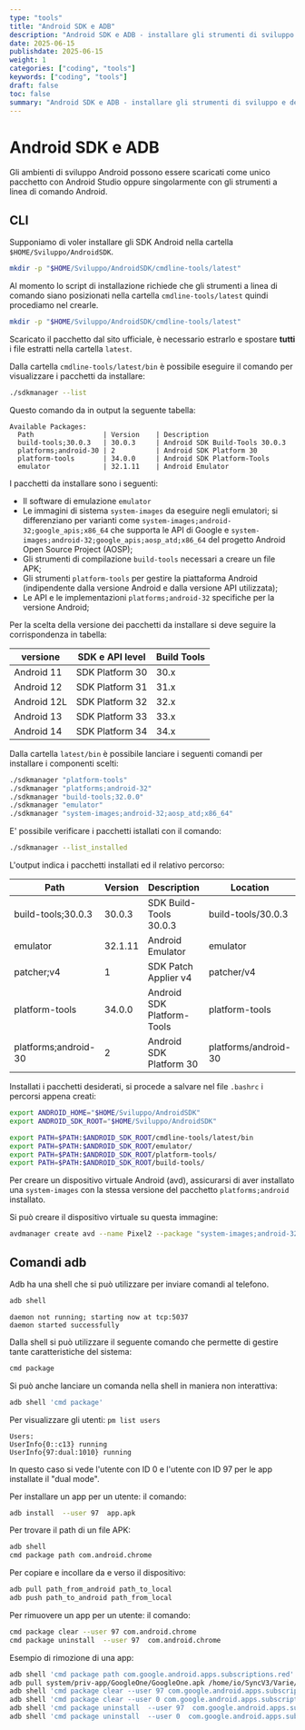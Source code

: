 ```yaml
---
type: "tools"
title: "Android SDK e ADB"
description: "Android SDK e ADB - installare gli strumenti di sviluppo e debug di Android"
date: 2025-06-15
publishdate: 2025-06-15
weight: 1
categories: ["coding", "tools"]
keywords: ["coding", "tools"]
draft: false
toc: false
summary: "Android SDK e ADB - installare gli strumenti di sviluppo e debug di Android"
---
```


# Android SDK e ADB

Gli ambienti di sviluppo Android possono essere scaricati come unico pacchetto con Android Studio oppure singolarmente con gli strumenti a linea di comando Android.

## CLI

Supponiamo di voler installare gli SDK Android nella cartella ``$HOME/Sviluppo/AndroidSDK``.

```bash
mkdir -p "$HOME/Sviluppo/AndroidSDK/cmdline-tools/latest"
```

Al momento lo script di installazione richiede che gli strumenti a linea di comando siano posizionati nella cartella ``cmdline-tools/latest`` quindi procediamo nel crearle.

```bash
mkdir -p "$HOME/Sviluppo/AndroidSDK/cmdline-tools/latest"
```

Scaricato il pacchetto dal sito ufficiale, è necessario estrarlo e spostare **tutti** i file estratti nella cartella ``latest``.

Dalla cartella ``cmdline-tools/latest/bin`` è possibile eseguire il comando per visualizzare i pacchetti da installare:

```bash
./sdkmanager --list
```

Questo comando da in output la seguente tabella:

```plaintext
Available Packages:
  Path                 | Version    | Description
  build-tools;30.0.3   | 30.0.3     | Android SDK Build-Tools 30.0.3
  platforms;android-30 | 2          | Android SDK Platform 30
  platform-tools       | 34.0.0     | Android SDK Platform-Tools
  emulator             | 32.1.11    | Android Emulator
```

I pacchetti da installare sono i seguenti:

- Il software di emulazione ``emulator``
- Le immagini di sistema ``system-images`` da eseguire negli emulatori; si differenziano per varianti come ``system-images;android-32;google_apis;x86_64`` che supporta le API di Google e ``system-images;android-32;google_apis;aosp_atd;x86_64`` del progetto Android Open Source Project (AOSP);
- Gli strumenti di compilazione ``build-tools`` necessari a creare un file APK;
- Gli strumenti ``platform-tools`` per gestire la piattaforma Android (indipendente dalla versione Android e dalla versione API utilizzata);
- Le API e le implementazioni ``platforms;android-32`` specifiche per la versione Android;

Per la scelta della versione dei pacchetti da installare si deve seguire la corrispondenza in tabella:

versione    | SDK e API level | Build Tools
----------- | --------------- |------------
Android 11  | SDK Platform 30 | 30.x
Android 12  | SDK Platform 31 | 31.x
Android 12L | SDK Platform 32 | 32.x
Android 13  | SDK Platform 33 | 33.x
Android 14  | SDK Platform 34 | 34.x

Dalla cartella ``latest/bin`` è possibile lanciare i seguenti comandi per installare i componenti scelti:

```bash
./sdkmanager "platform-tools"
./sdkmanager "platforms;android-32"
./sdkmanager "build-tools;32.0.0"
./sdkmanager "emulator"
./sdkmanager "system-images;android-32;aosp_atd;x86_64"
```

E' possibile verificare i pacchetti istallati con il comando:

```bash
./sdkmanager --list_installed
```

L'output indica i pacchetti installati ed il relativo percorso:

Path                 | Version | Description                | Location
------------------   | ------- | -------------------------- | --------------------
build-tools;30.0.3   | 30.0.3  | SDK Build-Tools 30.0.3     | build-tools/30.0.3
emulator             | 32.1.11 | Android Emulator           | emulator
patcher;v4           | 1       | SDK Patch Applier v4       | patcher/v4
platform-tools       | 34.0.0  | Android SDK Platform-Tools | platform-tools
platforms;android-30 | 2       | Android SDK Platform 30    | platforms/android-30

Installati i pacchetti desiderati, si procede a salvare nel file ``.bashrc`` i percorsi appena creati:

```bash
export ANDROID_HOME="$HOME/Sviluppo/AndroidSDK"
export ANDROID_SDK_ROOT="$HOME/Sviluppo/AndroidSDK"

export PATH=$PATH:$ANDROID_SDK_ROOT/cmdline-tools/latest/bin
export PATH=$PATH:$ANDROID_SDK_ROOT/emulator/
export PATH=$PATH:$ANDROID_SDK_ROOT/platform-tools/
export PATH=$PATH:$ANDROID_SDK_ROOT/build-tools/
```

Per creare un dispositivo virtuale Android (avd), assicurarsi di aver installato una ``system-images`` con la stessa versione del pacchetto ``platforms;android`` installato.

Si può creare il dispositivo virtuale su questa immagine:

```bash
avdmanager create avd --name Pixel2 --package "system-images;android-32;google_apis;x86" --path "$HOME/Sviluppo/AndroidSDK/avd/"
```

## Comandi adb

Adb ha una shell che si può utilizzare per inviare comandi al telefono.

```bash
adb shell
```

```plaintext
daemon not running; starting now at tcp:5037
daemon started successfully
```

Dalla shell si può utilizzare il seguente comando che permette di gestire tante caratteristiche del sistema:

```bash
cmd package
```

Si può anche lanciare un comanda nella shell in maniera non interattiva:

```bash
adb shell 'cmd package'
```

Per visualizzare gli utenti: ``pm list users``

```plaintext
Users:
UserInfo{0::c13} running
UserInfo{97:dual:1010} running
```

In questo caso si vede l'utente con ID 0 e l'utente con ID 97 per le app installate il "dual mode".

Per installare un app per un utente: il comando:

```bash
adb install  --user 97  app.apk
```

Per trovare il path di un file APK:

```bash
adb shell
cmd package path com.android.chrome
```

Per copiare e incollare da e verso il dispositivo:

```bash
adb pull path_from_android path_to_local
adb push path_to_android path_from_local
```

Per rimuovere un app per un utente: il comando:

```bash
cmd package clear --user 97 com.android.chrome
cmd package uninstall  --user 97  com.android.chrome
```

Esempio di rimozione di una app:

```bash
adb shell 'cmd package path com.google.android.apps.subscriptions.red'
adb pull system/priv-app/GoogleOne/GoogleOne.apk /home/io/SyncV3/Varie/apk/
adb shell 'cmd package clear --user 97 com.google.android.apps.subscriptions.red'
adb shell 'cmd package clear --user 0 com.google.android.apps.subscriptions.red'
adb shell 'cmd package uninstall  --user 97  com.google.android.apps.subscriptions.red'
adb shell 'cmd package uninstall  --user 0  com.google.android.apps.subscriptions.red'
```
